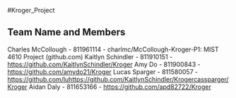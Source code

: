#Kroger_Project

## Team Name and Members

Charles McCollough - 811961114 - charlmc/McCollough-Kroger-P1: MIST 4610 Project (github.com)
Kaitlyn Schindler - 811910151 - https://github.com/KaitlynSchindler/Kroger
Amy Do - 811900843 - https://github.com/amydo21/Kroger
Lucas Sparger - 811580057 - https://github.com/luhttps://github.com/KaitlynSchindler/Krogercassparger/Kroger
Aidan Daly - 811653166 - https://github.com/apd82722/Kroger 
